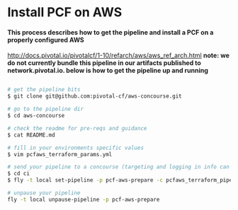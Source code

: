 # Install PCF on AWS 

#### This process describes how to get the pipeline and install a PCF on a properly configured AWS 
http://docs.pivotal.io/pivotalcf/1-10/refarch/aws/aws_ref_arch.html
**note: we do not currently bundle this pipeline in our artifacts published to network.pivotal.io. below is how to get the pipeline up and running**

```bash

# get the pipeline bits
$ git clone git@github.com:pivotal-cf/aws-concourse.git

# go to the pipeline dir
$ cd aws-concourse 

# check the readme for pre-reqs and guidance
$ cat README.md

# fill in your environments specific values
$ vim pcfaws_terraform_params.yml

# send your pipeline to a concourse (targeting and logging in info can be found here: https://concourse.ci/fly-cli.html)
$ cd ci
$ fly -t local set-pipeline -p pcf-aws-prepare -c pcfaws_terraform_pipeline.yml --load-vars-from pcfaws_terraform_params.yml

# unpause your pipeline
fly -t local unpause-pipeline -p pcf-aws-prepare

```

